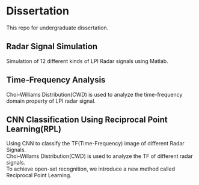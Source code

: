 # Dissertation
This repo for undergraduate dissertation.
## Radar Signal Simulation
Simulation of 12 different kinds of LPI Radar signals using Matlab.
## Time-Frequency Analysis 
Choi-Williams Distribution(CWD) is used to analyze the time-frequency domain property of LPI radar signal.
## CNN Classification Using Reciprocal Point Learning(RPL)
Using CNN to classify the TF(Time-Frequency) image of different Radar Signals.  
Choi-Willams Distribution(CWD) is used to analyze the TF of different radar signals.  
To achieve open-set recognition, we introduce a new method called Reciprocal Point Learning.    
